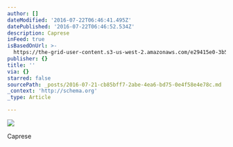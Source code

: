 ```yaml
---
author: []
dateModified: '2016-07-22T06:46:41.495Z'
datePublished: '2016-07-22T06:46:52.534Z'
description: Caprese
inFeed: true
isBasedOnUrl: >-
  https://the-grid-user-content.s3-us-west-2.amazonaws.com/e29415e0-3b54-4100-86ea-6dcb748090fb.jpg
publisher: {}
title: ''
via: {}
starred: false
sourcePath: _posts/2016-07-21-cb85bff7-2abe-4ea6-bd75-0e4f58e4e78c.md
_context: 'http://schema.org'
_type: Article

---
```

![](https://the-grid-user-content.s3-us-west-2.amazonaws.com/02e8f93c-da81-4217-8fc9-34e20e2b70f0.jpg)

Caprese